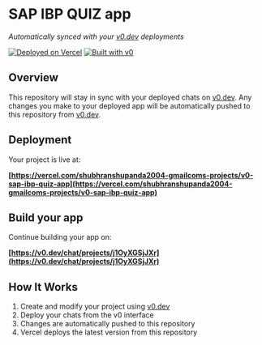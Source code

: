 # SAP IBP QUIZ app

*Automatically synced with your [v0.dev](https://v0.dev) deployments*

[![Deployed on Vercel](https://img.shields.io/badge/Deployed%20on-Vercel-black?style=for-the-badge&logo=vercel)](https://vercel.com/shubhranshupanda2004-gmailcoms-projects/v0-sap-ibp-quiz-app)
[![Built with v0](https://img.shields.io/badge/Built%20with-v0.dev-black?style=for-the-badge)](https://v0.dev/chat/projects/j1OyXGSjJXr)

## Overview

This repository will stay in sync with your deployed chats on [v0.dev](https://v0.dev).
Any changes you make to your deployed app will be automatically pushed to this repository from [v0.dev](https://v0.dev).

## Deployment

Your project is live at:

**[https://vercel.com/shubhranshupanda2004-gmailcoms-projects/v0-sap-ibp-quiz-app](https://vercel.com/shubhranshupanda2004-gmailcoms-projects/v0-sap-ibp-quiz-app)**

## Build your app

Continue building your app on:

**[https://v0.dev/chat/projects/j1OyXGSjJXr](https://v0.dev/chat/projects/j1OyXGSjJXr)**

## How It Works

1. Create and modify your project using [v0.dev](https://v0.dev)
2. Deploy your chats from the v0 interface
3. Changes are automatically pushed to this repository
4. Vercel deploys the latest version from this repository